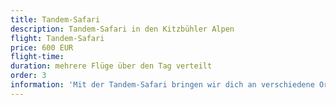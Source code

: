 ```yaml
---
title: Tandem-Safari
description: Tandem-Safari in den Kitzbühler Alpen
flight: Tandem-Safari
price: 600 EUR
flight-time:
duration: mehrere Flüge über den Tag verteilt
order: 3
information: 'Mit der Tandem-Safari bringen wir dich an verschiedene Orte in den Kitzbüheler Alpen. Über die Kulisse der berühmten Bergdoktor-Serie und entlang des Wilden Kaisers, fliegt ihr über den Tag verteilt über viele verschiedene Dörfer. (mind. 4 wunderschöne Flüge mit einer Einkehrmöglichkeit)'
---
```

